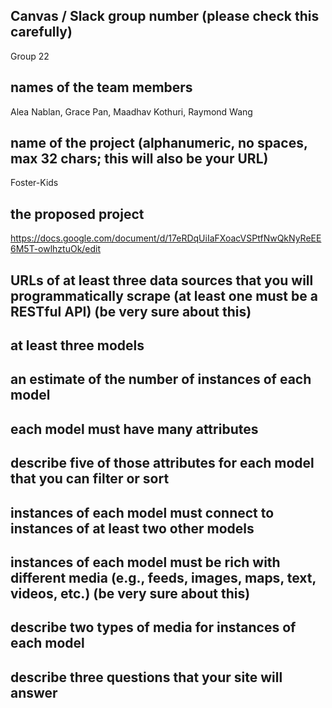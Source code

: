 ## Canvas / Slack group number (please check this carefully)
Group 22
## names of the team members
Alea Nablan, Grace Pan, Maadhav Kothuri, Raymond Wang
## name of the project (alphanumeric, no spaces, max 32 chars; this will also be your URL)
Foster-Kids
## the proposed project
https://docs.google.com/document/d/17eRDqUiIaFXoacVSPtfNwQkNyReEE6M5T-owlhztuOk/edit
## URLs of at least three data sources that you will programmatically scrape (at least one must be a RESTful API) (be very sure about this)

## at least three models

## an estimate of the number of instances of each model

## each model must have many attributes

## describe five of those attributes for each model that you can filter or sort

## instances of each model must connect to instances of at least two other models

## instances of each model must be rich with different media (e.g., feeds, images, maps, text, videos, etc.) (be very sure about this)

## describe two types of media for instances of each model

## describe three questions that your site will answer